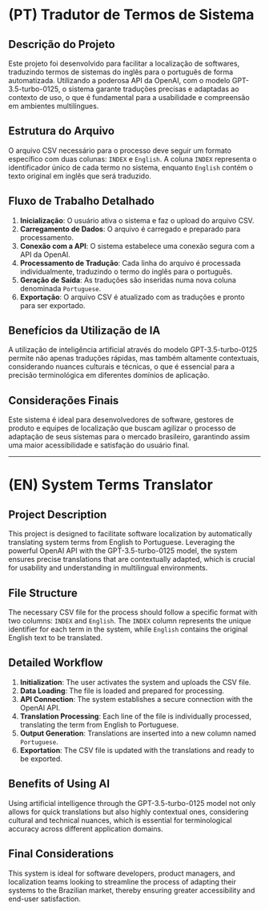 # (PT) Tradutor de Termos de Sistema

## Descrição do Projeto
Este projeto foi desenvolvido para facilitar a localização de softwares, traduzindo termos de sistemas do inglês para o português de forma automatizada. Utilizando a poderosa API da OpenAI, com o modelo GPT-3.5-turbo-0125, o sistema garante traduções precisas e adaptadas ao contexto de uso, o que é fundamental para a usabilidade e compreensão em ambientes multilíngues.

## Estrutura do Arquivo
O arquivo CSV necessário para o processo deve seguir um formato específico com duas colunas: `INDEX` e `English`. A coluna `INDEX` representa o identificador único de cada termo no sistema, enquanto `English` contém o texto original em inglês que será traduzido.

## Fluxo de Trabalho Detalhado
1. **Inicialização**: O usuário ativa o sistema e faz o upload do arquivo CSV.
2. **Carregamento de Dados**: O arquivo é carregado e preparado para processamento.
3. **Conexão com a API**: O sistema estabelece uma conexão segura com a API da OpenAI.
4. **Processamento de Tradução**: Cada linha do arquivo é processada individualmente, traduzindo o termo do inglês para o português.
5. **Geração de Saída**: As traduções são inseridas numa nova coluna denominada `Portuguese`.
6. **Exportação**: O arquivo CSV é atualizado com as traduções e pronto para ser exportado.

## Benefícios da Utilização de IA
A utilização de inteligência artificial através do modelo GPT-3.5-turbo-0125 permite não apenas traduções rápidas, mas também altamente contextuais, considerando nuances culturais e técnicas, o que é essencial para a precisão terminológica em diferentes domínios de aplicação.

## Considerações Finais
Este sistema é ideal para desenvolvedores de software, gestores de produto e equipes de localização que buscam agilizar o processo de adaptação de seus sistemas para o mercado brasileiro, garantindo assim uma maior acessibilidade e satisfação do usuário final.


--------


# (EN) System Terms Translator

## Project Description
This project is designed to facilitate software localization by automatically translating system terms from English to Portuguese. Leveraging the powerful OpenAI API with the GPT-3.5-turbo-0125 model, the system ensures precise translations that are contextually adapted, which is crucial for usability and understanding in multilingual environments.

## File Structure
The necessary CSV file for the process should follow a specific format with two columns: `INDEX` and `English`. The `INDEX` column represents the unique identifier for each term in the system, while `English` contains the original English text to be translated.

## Detailed Workflow
1. **Initialization**: The user activates the system and uploads the CSV file.
2. **Data Loading**: The file is loaded and prepared for processing.
3. **API Connection**: The system establishes a secure connection with the OpenAI API.
4. **Translation Processing**: Each line of the file is individually processed, translating the term from English to Portuguese.
5. **Output Generation**: Translations are inserted into a new column named `Portuguese`.
6. **Exportation**: The CSV file is updated with the translations and ready to be exported.

## Benefits of Using AI
Using artificial intelligence through the GPT-3.5-turbo-0125 model not only allows for quick translations but also highly contextual ones, considering cultural and technical nuances, which is essential for terminological accuracy across different application domains.

## Final Considerations
This system is ideal for software developers, product managers, and localization teams looking to streamline the process of adapting their systems to the Brazilian market, thereby ensuring greater accessibility and end-user satisfaction.
